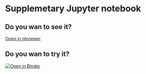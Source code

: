 # Supplemetary Jupyter notebook

## Do you wan to see it?
[Open in nbviewer](https://nbviewer.jupyter.org/github/ondrolexa/perestyetal/blob/master/Supplement.ipynb)

## Do you wan to try it?
[![Open in Binder](https://mybinder.org/badge_logo.svg)](https://mybinder.org/v2/gh/ondrolexa/perestyetal/master?filepath=Supplement.ipynb)

